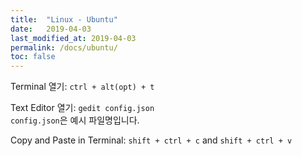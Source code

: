 ```yaml
---
title:  "Linux - Ubuntu"
date:   2019-04-03
last_modified_at: 2019-04-03
permalink: /docs/ubuntu/
toc: false
---
```

Terminal 열기: `ctrl + alt(opt) + t`

Text Editor 열기: `gedit config.json`  
`config.json`은 예시 파일명입니다.


Copy and Paste in Terminal: `shift + ctrl + c` and `shift + ctrl + v`

